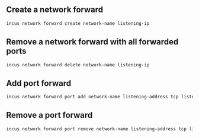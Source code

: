 ## Create a network forward
```bash
incus network forward create network-name listening-ip
```
## Remove a network forward with all forwarded ports
```bash
incus network forward delete network-name listening-ip
```

## Add port forward
```bash
incus network forward port add network-name listening-address tcp listening-port container-ip-or-vm-ip target-port
```

## Remove a port forward
```bash
incus network forward port remove network-name listening-address tcp listening-port
```
